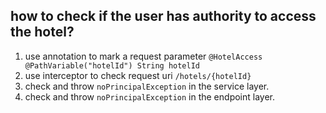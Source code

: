 ## how to check if the user has authority to access the hotel?
1. use annotation to mark a request parameter `@HotelAccess @PathVariable("hotelId") String hotelId`
2. use interceptor to check request uri `/hotels/{hotelId}`
3. check and throw `noPrincipalException` in the service layer.
4. check and throw `noPrincipalException` in the endpoint layer.
